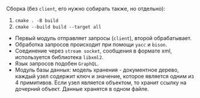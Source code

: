 Сборка (без `client`, его нужно собирать также, но отдельно):
1. `cmake . -B build`
2. `cmake --build build --target all`

- Первый модуль отправляет запросы (`client`), второй обрабатывает.
- Обработка запросов происходит при помощи `yacc` и `bison`.
- Соединение через `stream socket`, сообщения в формате xml, используется библиотека `libxml2`.
- Язык запросов подобен `GraphQL`.
- Модуль базы данных: модель хранения - документное дерево, каждый узел содержит ключ и значение, которое является одним из 4 примитивов. Если узел является объектом, то хранит ссылку на дочерний объект. Данные хранятся в одном файле.
